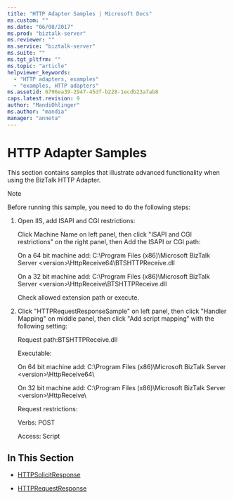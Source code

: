 ```yaml
---
title: "HTTP Adapter Samples | Microsoft Docs"
ms.custom: ""
ms.date: "06/08/2017"
ms.prod: "biztalk-server"
ms.reviewer: ""
ms.service: "biztalk-server"
ms.suite: ""
ms.tgt_pltfrm: ""
ms.topic: "article"
helpviewer_keywords: 
  - "HTTP adapters, examples"
  - "examples, HTTP adapters"
ms.assetid: 6796ea39-2947-45df-b228-1ecdb23a7ab8
caps.latest.revision: 9
author: "MandiOhlinger"
ms.author: "mandia"
manager: "anneta"
---
```

# HTTP Adapter Samples
This section contains samples that illustrate advanced functionality when using the BizTalk HTTP Adapter.  
  
> [!NOTE]
>  Before running this sample, you need to do the following steps:  
>   
>  1.  Open IIS, add ISAPI and CGI restrictions:  
>   
>      Click Machine Name on left panel, then click "ISAPI and CGI restrictions" on the right panel, then Add the ISAPI or CGI path:  
>   
>      On a 64 bit machine add:   C:\Program Files (x86)\Microsoft BizTalk Server \<version>\HttpReceive64\BTSHTTPReceive.dll  
>   
>      On a 32 bit machine add:   C:\Program Files (x86)\Microsoft BizTalk Server \<version>\HttpReceive\BTSHTTPReceive.dll  
>   
>      Check allowed extension path or execute.  
> 2.  Click "HTTPRequestResponseSample" on left panel, then click "Handler Mapping" on middle panel, then click "Add script mapping” with the following setting:  
>   
>      Request path:BTSHTTPReceive.dll  
>   
>      Executable:  
>   
>      On 64 bit machine add:   C:\Program Files (x86)\Microsoft BizTalk Server \<version>\HttpReceive64\  
>   
>      On 32 bit machine add:   C:\Program Files (x86)\Microsoft BizTalk Server \<version>\HttpReceive\  
>   
>      Request restrictions:  
>   
>      Verbs: POST  
>   
>      Access: Script  
  
## In This Section  
  
-   [HTTPSolicitResponse](../core/httpsolicitresponse.md)  
  
-   [HTTPRequestResponse](../core/httprequestresponse.md)